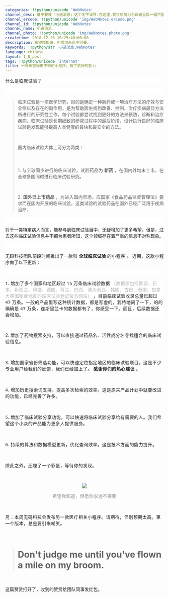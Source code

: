 ```yaml
---
categories: !!python/unicode 'WebNotes'
channel_desc: 请不要被「小道消息」这个名字误导.在这里,我只想努力为读者呈现一幅中国互联网的清明上河图.
channel_ercode: !!python/unicode 'img/WebNotes.ercode.png'
channel_id: !!python/unicode 'WebNotes'
channel_name: 小道消息
channel_photo: !!python/unicode 'img/WebNotes.photo.png'
createtime: 2018-12-26 10:25:48+00:00
description: 希望你知道，但愿你永远不需要。
keywords: !!python/str '小道消息,WebNotes'
language: chinese
layout: 1_0_post
tags: !!python/unicode 'internet'
title: 一款希望你用不到的小程序，有了更好的能力
---
```

<div class="rich_media_content" id="js_content">
<p style='white-space: normal;max-width: 100%;min-height: 1em;font-family: -apple-system-font, system-ui, "Helvetica Neue", "PingFang SC", "Hiragino Sans GB", "Microsoft YaHei UI", "Microsoft YaHei", Arial, sans-serif;font-variant-ligatures: normal;letter-spacing: 0.544px;orphans: 2;widows: 2;background-color: rgb(255, 255, 255);box-sizing: border-box !important;overflow-wrap: break-word !important;text-align: justify;'>
         什么是临床试验？
        </p>
<p style='white-space: normal;max-width: 100%;min-height: 1em;font-family: -apple-system-font, system-ui, "Helvetica Neue", "PingFang SC", "Hiragino Sans GB", "Microsoft YaHei UI", "Microsoft YaHei", Arial, sans-serif;font-variant-ligatures: normal;letter-spacing: 0.544px;orphans: 2;widows: 2;background-color: rgb(255, 255, 255);box-sizing: border-box !important;overflow-wrap: break-word !important;'>
<br/>
</p>
<blockquote>
<p style="text-align: justify;">
          临床试验是一项医学研究，目的是确定一种新药或一项治疗方法的疗效与安全性以及存在的副作用，是为帮助医生找到改善、控制、治疗疾病最佳方法所进行的研究性工作。每个试验都尝试找到更好的方法来预防，诊断和治疗疾病。临床试验是长期细致的研究过程中的最后阶段，设计执行良好的临床试验是发现能够提高人类健康的最快和最安全的方法。
         </p>
<p>
<br/>
</p>
<p style="text-align: justify;">
          国内临床试验大体上可分为两类：
         </p>
<p style="text-align: start;white-space: normal;overflow-wrap: break-word;font-family: 微软雅黑;font-size: 14px;font-variant-ligatures: normal;orphans: 2;widows: 2;line-height: 1.8em;">
<br/>
</p>
<p style="text-align: justify;">
          1. 与全球同步进行的临床试验，试验药品为
          <strong>
           新药
          </strong>
          ，在国内外均未上市，在全球多国同时进行临床试验研究。
         </p>
<p>
<br/>
</p>
<p style="text-align: justify;">
          2.
          <strong>
           国外已上市药品
          </strong>
          ，为进入国内市场，应国家《食品药品监督管理法》要求而在国内开展的临床试验，这类试验的试验药品在国外已经广泛用于疾病治疗。
         </p>
</blockquote>
<p style='white-space: normal;max-width: 100%;min-height: 1em;font-family: -apple-system-font, system-ui, "Helvetica Neue", "PingFang SC", "Hiragino Sans GB", "Microsoft YaHei UI", "Microsoft YaHei", Arial, sans-serif;font-variant-ligatures: normal;letter-spacing: 0.544px;orphans: 2;widows: 2;background-color: rgb(255, 255, 255);box-sizing: border-box !important;overflow-wrap: break-word !important;'>
<span style="text-align: start;font-family: 微软雅黑;font-size: 14px;font-variant-ligatures: normal;orphans: 2;widows: 2;background-color: rgb(255, 255, 255);">
<br/>
</span>
</p>
<p style="text-align: justify;">
         对于一类特定病人而言，能参与到临床试验当中，无疑增加了更多希望。但是，过去这些临床试验信息并不都为患者所知，这个领域存在着严重的信息不对称现象。
         <br/>
</p>
<p style='white-space: normal;max-width: 100%;min-height: 1em;font-family: -apple-system-font, system-ui, "Helvetica Neue", "PingFang SC", "Hiragino Sans GB", "Microsoft YaHei UI", "Microsoft YaHei", Arial, sans-serif;font-variant-ligatures: normal;letter-spacing: 0.544px;orphans: 2;widows: 2;background-color: rgb(255, 255, 255);box-sizing: border-box !important;overflow-wrap: break-word !important;text-align: justify;'>
<span style="text-align: start;font-family: 微软雅黑;font-size: 14px;font-variant-ligatures: normal;orphans: 2;widows: 2;background-color: rgb(255, 255, 255);">
<br/>
</span>
</p>
<p style="text-align: justify;">
         无码科技团队前段时间推出了一款叫
         <strong>
          全球临床试验
         </strong>
         的小程序
         <strong>
          。
         </strong>
         近期，这款小程序做了以下更新：
        </p>
<p style='white-space: normal;max-width: 100%;min-height: 1em;font-family: -apple-system-font, system-ui, "Helvetica Neue", "PingFang SC", "Hiragino Sans GB", "Microsoft YaHei UI", "Microsoft YaHei", Arial, sans-serif;font-variant-ligatures: normal;letter-spacing: 0.544px;orphans: 2;widows: 2;background-color: rgb(255, 255, 255);box-sizing: border-box !important;overflow-wrap: break-word !important;'>
<br style="max-width: 100%;box-sizing: border-box !important;overflow-wrap: break-word !important;"/>
</p>
<p style='white-space: normal;max-width: 100%;min-height: 1em;font-family: -apple-system-font, system-ui, "Helvetica Neue", "PingFang SC", "Hiragino Sans GB", "Microsoft YaHei UI", "Microsoft YaHei", Arial, sans-serif;font-variant-ligatures: normal;letter-spacing: 0.544px;orphans: 2;widows: 2;background-color: rgb(255, 255, 255);box-sizing: border-box !important;overflow-wrap: break-word !important;'>
         1. 增加了多个国家和地区超过 15 万条临床试验数据
         <span style="max-width: 100%;color: rgb(178, 178, 178);box-sizing: border-box !important;overflow-wrap: break-word !important;">
          （数据源包括欧盟、日本、新西兰、印度、德国、荷兰、巴西、澳大利亚、韩国、古巴、泰国、加拿大等国家或地区的临床试验登记官方网站）
         </span>
         ，目前临床试验收录总量已超过 47 万条。一般的产品里写这种统计数据，都是写虚的，我特地问了一下，的的确确是 47 万条，连斯里兰卡的数据都有了，你感受一下。而且，后续数据还会增加。
        </p>
<p>
<br/>
</p>
<p>
         2.
         <span style='font-family: -apple-system-font, system-ui, "Helvetica Neue", "PingFang SC", "Hiragino Sans GB", "Microsoft YaHei UI", "Microsoft YaHei", Arial, sans-serif;font-variant-ligatures: normal;letter-spacing: 0.544px;orphans: 2;widows: 2;background-color: rgb(255, 255, 255);'>
          增加了药物搜索支持，可以直接通过药品名、活性成分名寻找适合的临床试验信息。
         </span>
</p>
<p>
<span style='font-family: -apple-system-font, system-ui, "Helvetica Neue", "PingFang SC", "Hiragino Sans GB", "Microsoft YaHei UI", "Microsoft YaHei", Arial, sans-serif;font-variant-ligatures: normal;letter-spacing: 0.544px;orphans: 2;widows: 2;background-color: rgb(255, 255, 255);'>
<br/>
</span>
</p>
<p>
<span style='font-family: -apple-system-font, system-ui, "Helvetica Neue", "PingFang SC", "Hiragino Sans GB", "Microsoft YaHei UI", "Microsoft YaHei", Arial, sans-serif;font-variant-ligatures: normal;letter-spacing: 0.544px;orphans: 2;widows: 2;background-color: rgb(255, 255, 255);'>
<span style='font-family: -apple-system-font, system-ui, "Helvetica Neue", "PingFang SC", "Hiragino Sans GB", "Microsoft YaHei UI", "Microsoft YaHei", Arial, sans-serif;font-variant-ligatures: normal;letter-spacing: 0.544px;orphans: 2;widows: 2;background-color: rgb(255, 255, 255);'>
           3. 增加国家省份筛选功能，可以快速定位指定地区的临床试验项目。这是不少专业用户给我们的反馈，我们已经加上了。
           <strong>
            感谢你们的热心建议
           </strong>
           。
          </span>
</span>
</p>
<p>
<span style='font-family: -apple-system-font, system-ui, "Helvetica Neue", "PingFang SC", "Hiragino Sans GB", "Microsoft YaHei UI", "Microsoft YaHei", Arial, sans-serif;font-variant-ligatures: normal;letter-spacing: 0.544px;orphans: 2;widows: 2;background-color: rgb(255, 255, 255);'>
<span style='font-family: -apple-system-font, system-ui, "Helvetica Neue", "PingFang SC", "Hiragino Sans GB", "Microsoft YaHei UI", "Microsoft YaHei", Arial, sans-serif;font-variant-ligatures: normal;letter-spacing: 0.544px;orphans: 2;widows: 2;background-color: rgb(255, 255, 255);'>
<br/>
</span>
</span>
</p>
<p>
<span style='font-family: -apple-system-font, system-ui, "Helvetica Neue", "PingFang SC", "Hiragino Sans GB", "Microsoft YaHei UI", "Microsoft YaHei", Arial, sans-serif;font-variant-ligatures: normal;letter-spacing: 0.544px;orphans: 2;widows: 2;background-color: rgb(255, 255, 255);'>
<span style='font-family: -apple-system-font, system-ui, "Helvetica Neue", "PingFang SC", "Hiragino Sans GB", "Microsoft YaHei UI", "Microsoft YaHei", Arial, sans-serif;font-variant-ligatures: normal;letter-spacing: 0.544px;orphans: 2;widows: 2;background-color: rgb(255, 255, 255);'>
<span style='font-family: -apple-system-font, system-ui, "Helvetica Neue", "PingFang SC", "Hiragino Sans GB", "Microsoft YaHei UI", "Microsoft YaHei", Arial, sans-serif;font-variant-ligatures: normal;letter-spacing: 0.544px;orphans: 2;widows: 2;background-color: rgb(255, 255, 255);'>
            4. 增加历史搜索词支持，提高多次检索的效率。这是原来产品计划中就要改进的功能，已经完善了许多。
           </span>
</span>
</span>
</p>
<p>
<span style='font-family: -apple-system-font, system-ui, "Helvetica Neue", "PingFang SC", "Hiragino Sans GB", "Microsoft YaHei UI", "Microsoft YaHei", Arial, sans-serif;font-variant-ligatures: normal;letter-spacing: 0.544px;orphans: 2;widows: 2;background-color: rgb(255, 255, 255);'>
<span style='font-family: -apple-system-font, system-ui, "Helvetica Neue", "PingFang SC", "Hiragino Sans GB", "Microsoft YaHei UI", "Microsoft YaHei", Arial, sans-serif;font-variant-ligatures: normal;letter-spacing: 0.544px;orphans: 2;widows: 2;background-color: rgb(255, 255, 255);'>
<span style='font-family: -apple-system-font, system-ui, "Helvetica Neue", "PingFang SC", "Hiragino Sans GB", "Microsoft YaHei UI", "Microsoft YaHei", Arial, sans-serif;font-variant-ligatures: normal;letter-spacing: 0.544px;orphans: 2;widows: 2;background-color: rgb(255, 255, 255);'>
<br/>
</span>
</span>
</span>
</p>
<p>
<span style='font-family: -apple-system-font, system-ui, "Helvetica Neue", "PingFang SC", "Hiragino Sans GB", "Microsoft YaHei UI", "Microsoft YaHei", Arial, sans-serif;font-variant-ligatures: normal;letter-spacing: 0.544px;orphans: 2;widows: 2;background-color: rgb(255, 255, 255);'>
<span style='font-family: -apple-system-font, system-ui, "Helvetica Neue", "PingFang SC", "Hiragino Sans GB", "Microsoft YaHei UI", "Microsoft YaHei", Arial, sans-serif;font-variant-ligatures: normal;letter-spacing: 0.544px;orphans: 2;widows: 2;background-color: rgb(255, 255, 255);'>
<span style='font-family: -apple-system-font, system-ui, "Helvetica Neue", "PingFang SC", "Hiragino Sans GB", "Microsoft YaHei UI", "Microsoft YaHei", Arial, sans-serif;font-variant-ligatures: normal;letter-spacing: 0.544px;orphans: 2;widows: 2;background-color: rgb(255, 255, 255);'>
<span style='font-family: -apple-system-font, system-ui, "Helvetica Neue", "PingFang SC", "Hiragino Sans GB", "Microsoft YaHei UI", "Microsoft YaHei", Arial, sans-serif;font-variant-ligatures: normal;letter-spacing: 0.544px;orphans: 2;widows: 2;background-color: rgb(255, 255, 255);'>
             5. 增加了临床试验分享功能，可以快速将临床试验分享给有需要的人。我们希望这个小众的产品能为更多人提供服务。
            </span>
</span>
</span>
</span>
</p>
<p>
<span style='font-family: -apple-system-font, system-ui, "Helvetica Neue", "PingFang SC", "Hiragino Sans GB", "Microsoft YaHei UI", "Microsoft YaHei", Arial, sans-serif;font-variant-ligatures: normal;letter-spacing: 0.544px;orphans: 2;widows: 2;background-color: rgb(255, 255, 255);'>
<span style='font-family: -apple-system-font, system-ui, "Helvetica Neue", "PingFang SC", "Hiragino Sans GB", "Microsoft YaHei UI", "Microsoft YaHei", Arial, sans-serif;font-variant-ligatures: normal;letter-spacing: 0.544px;orphans: 2;widows: 2;background-color: rgb(255, 255, 255);'>
<span style='font-family: -apple-system-font, system-ui, "Helvetica Neue", "PingFang SC", "Hiragino Sans GB", "Microsoft YaHei UI", "Microsoft YaHei", Arial, sans-serif;font-variant-ligatures: normal;letter-spacing: 0.544px;orphans: 2;widows: 2;background-color: rgb(255, 255, 255);'>
<span style='font-family: -apple-system-font, system-ui, "Helvetica Neue", "PingFang SC", "Hiragino Sans GB", "Microsoft YaHei UI", "Microsoft YaHei", Arial, sans-serif;font-variant-ligatures: normal;letter-spacing: 0.544px;orphans: 2;widows: 2;background-color: rgb(255, 255, 255);'>
<br/>
</span>
</span>
</span>
</span>
</p>
<p>
<span style='font-family: -apple-system-font, system-ui, "Helvetica Neue", "PingFang SC", "Hiragino Sans GB", "Microsoft YaHei UI", "Microsoft YaHei", Arial, sans-serif;font-variant-ligatures: normal;letter-spacing: 0.544px;orphans: 2;widows: 2;background-color: rgb(255, 255, 255);'>
<span style='font-family: -apple-system-font, system-ui, "Helvetica Neue", "PingFang SC", "Hiragino Sans GB", "Microsoft YaHei UI", "Microsoft YaHei", Arial, sans-serif;font-variant-ligatures: normal;letter-spacing: 0.544px;orphans: 2;widows: 2;background-color: rgb(255, 255, 255);'>
<span style='font-family: -apple-system-font, system-ui, "Helvetica Neue", "PingFang SC", "Hiragino Sans GB", "Microsoft YaHei UI", "Microsoft YaHei", Arial, sans-serif;font-variant-ligatures: normal;letter-spacing: 0.544px;orphans: 2;widows: 2;background-color: rgb(255, 255, 255);'>
<span style='font-family: -apple-system-font, system-ui, "Helvetica Neue", "PingFang SC", "Hiragino Sans GB", "Microsoft YaHei UI", "Microsoft YaHei", Arial, sans-serif;font-variant-ligatures: normal;letter-spacing: 0.544px;orphans: 2;widows: 2;background-color: rgb(255, 255, 255);'>
<span style='font-family: -apple-system-font, system-ui, "Helvetica Neue", "PingFang SC", "Hiragino Sans GB", "Microsoft YaHei UI", "Microsoft YaHei", Arial, sans-serif;font-variant-ligatures: normal;letter-spacing: 0.544px;orphans: 2;widows: 2;background-color: rgb(255, 255, 255);'>
              6. 持续的算法和数据模型更新，优化查询效率。这是技术方面的能力提升。
             </span>
</span>
</span>
</span>
</span>
</p>
<p>
<span style='font-family: -apple-system-font, system-ui, "Helvetica Neue", "PingFang SC", "Hiragino Sans GB", "Microsoft YaHei UI", "Microsoft YaHei", Arial, sans-serif;font-variant-ligatures: normal;letter-spacing: 0.544px;orphans: 2;widows: 2;background-color: rgb(255, 255, 255);'>
<span style='font-family: -apple-system-font, system-ui, "Helvetica Neue", "PingFang SC", "Hiragino Sans GB", "Microsoft YaHei UI", "Microsoft YaHei", Arial, sans-serif;font-variant-ligatures: normal;letter-spacing: 0.544px;orphans: 2;widows: 2;background-color: rgb(255, 255, 255);'>
<span style='font-family: -apple-system-font, system-ui, "Helvetica Neue", "PingFang SC", "Hiragino Sans GB", "Microsoft YaHei UI", "Microsoft YaHei", Arial, sans-serif;font-variant-ligatures: normal;letter-spacing: 0.544px;orphans: 2;widows: 2;background-color: rgb(255, 255, 255);'>
<span style='font-family: -apple-system-font, system-ui, "Helvetica Neue", "PingFang SC", "Hiragino Sans GB", "Microsoft YaHei UI", "Microsoft YaHei", Arial, sans-serif;font-variant-ligatures: normal;letter-spacing: 0.544px;orphans: 2;widows: 2;background-color: rgb(255, 255, 255);'>
<span style='font-family: -apple-system-font, system-ui, "Helvetica Neue", "PingFang SC", "Hiragino Sans GB", "Microsoft YaHei UI", "Microsoft YaHei", Arial, sans-serif;font-variant-ligatures: normal;letter-spacing: 0.544px;orphans: 2;widows: 2;background-color: rgb(255, 255, 255);'>
<br/>
</span>
</span>
</span>
</span>
</span>
</p>
<p style="orphans: 2;widows: 2;">
<span style="font-family:-apple-system-font, system-ui, Helvetica Neue, PingFang SC, Hiragino Sans GB, Microsoft YaHei UI, Microsoft YaHei, Arial, sans-serif;">
<span style="letter-spacing: 0.5440000295639038px;background-color: rgb(255, 255, 255);">
           除此之外，还埋了一个彩蛋，等待你的发现。
          </span>
</span>
</p>
<p style="orphans: 2;widows: 2;">
<span style="font-family:-apple-system-font, system-ui, Helvetica Neue, PingFang SC, Hiragino Sans GB, Microsoft YaHei UI, Microsoft YaHei, Arial, sans-serif;">
<span style="letter-spacing: 0.5440000295639038px;background-color: rgb(255, 255, 255);">
<br/>
</span>
</span>
</p>
<p style="text-align: center;">
<img class="" data-copyright="0" data-ratio="1.3333333333333333" data-s="300,640" data-src="" data-type="png" data-w="900" src="{{ '/img/ow5rEn8QGlGtIiaAUiaUibGUWxUFOd7GXMvUHQpMmho7UljkGtWkqNG4hbybeZoFC3vX0Ph1oDz9UajDdccHYOSZQ.png' | prepend: site.img | replace: '//','/' }}" style=""/>
</p>
<p style="orphans: 2;widows: 2;text-align: center;">
<span style="font-family:-apple-system-font, system-ui, Helvetica Neue, PingFang SC, Hiragino Sans GB, Microsoft YaHei UI, Microsoft YaHei, Arial, sans-serif;">
<span style="letter-spacing: 0.5440000295639038px;background-color: rgb(255, 255, 255);">
</span>
</span>
<span style='color: rgb(136, 136, 136);font-family: -apple-system-font, system-ui, "Helvetica Neue", "PingFang SC", "Hiragino Sans GB", "Microsoft YaHei UI", "Microsoft YaHei", Arial, sans-serif;font-variant-ligatures: normal;letter-spacing: 0.544px;orphans: 2;text-align: center;widows: 2;background-color: rgb(255, 255, 255);'>
          希望你知道，但愿你永远不需要
         </span>
</p>
<p style="orphans: 2;widows: 2;">
<span style="font-family:-apple-system-font, system-ui, Helvetica Neue, PingFang SC, Hiragino Sans GB, Microsoft YaHei UI, Microsoft YaHei, Arial, sans-serif;">
<span style="letter-spacing: 0.5440000295639038px;background-color: rgb(255, 255, 255);">
<br/>
</span>
</span>
</p>
<p style="orphans: 2;widows: 2;">
<span style="font-family:-apple-system-font, system-ui, Helvetica Neue, PingFang SC, Hiragino Sans GB, Microsoft YaHei UI, Microsoft YaHei, Arial, sans-serif;">
<span style="letter-spacing: 0.5440000295639038px;background-color: rgb(255, 255, 255);">
<span style='font-family: -apple-system-font, system-ui, "Helvetica Neue", "PingFang SC", "Hiragino Sans GB", "Microsoft YaHei UI", "Microsoft YaHei", Arial, sans-serif;font-variant-ligatures: normal;orphans: 2;widows: 2;'>
            另：本周无码科技会发布另一款医疗相关小程序。请期待，但别预期太高。第一个版本，总是要引来嘲笑。
           </span>
</span>
</span>
</p>
<p style="orphans: 2;widows: 2;">
<span style="font-family:-apple-system-font, system-ui, Helvetica Neue, PingFang SC, Hiragino Sans GB, Microsoft YaHei UI, Microsoft YaHei, Arial, sans-serif;">
<span style="letter-spacing: 0.5440000295639038px;background-color: rgb(255, 255, 255);">
<span style='font-family: -apple-system-font, system-ui, "Helvetica Neue", "PingFang SC", "Hiragino Sans GB", "Microsoft YaHei UI", "Microsoft YaHei", Arial, sans-serif;font-variant-ligatures: normal;orphans: 2;widows: 2;'>
<br/>
</span>
</span>
</span>
</p>
<blockquote>
<h1 class="sg-text sg-text--large sg-text--regular">
          Don't judge me until you've flown a mile on my broom.
         </h1>
</blockquote>
<p style="orphans: 2;widows: 2;">
<span style="font-family:-apple-system-font, system-ui, Helvetica Neue, PingFang SC, Hiragino Sans GB, Microsoft YaHei UI, Microsoft YaHei, Arial, sans-serif;">
<span style="letter-spacing: 0.5440000295639038px;background-color: rgb(255, 255, 255);">
<span style='font-family: -apple-system-font, system-ui, "Helvetica Neue", "PingFang SC", "Hiragino Sans GB", "Microsoft YaHei UI", "Microsoft YaHei", Arial, sans-serif;font-variant-ligatures: normal;orphans: 2;widows: 2;'>
</span>
</span>
</span>
<br/>
</p>
<p style="orphans: 2;widows: 2;">
         这篇赞赏打开了，收到的赞赏给团队同事发红包。
        </p>
</div>